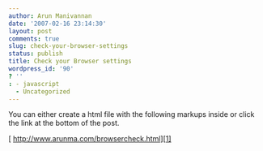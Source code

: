 ```yaml
---
author: Arun Manivannan
date: '2007-02-16 23:14:30'
layout: post
comments: true
slug: check-your-browser-settings
status: publish
title: Check your Browser settings
wordpress_id: '90'
? ''
: - javascript
  - Uncategorized
---
```


You can either create a html file with the following markups inside or click
the link at the bottom of the post.

<html> <body> <script type="text/javascript"> var x = navigator
document.write("CodeName=" + x.appCodeName) document.write("<br />")
document.write("MinorVersion=" + x.appMinorVersion) document.write("<br />")
document.write("Name=" + x.appName) document.write("<br />")
document.write("Version=" + x.appVersion) document.write("<br />")
document.write("CookieEnabled=" + x.cookieEnabled) document.write("<br />")
document.write("Platform=" + x.platform) document.write("<br />")
document.write("UA=" + x.userAgent) document.write("<br />")
document.write("BrowserLanguage=" + x.browserLanguage) document.write("<br
/>") document.write("SystemLanguage=" + x.systemLanguage) document.write("<br
/>") document.write("UserLanguage=" + x.userLanguage) </script> </body>
</html>

[ http://www.arunma.com/browsercheck.html][1]

   [1]: http://www.arunma.com/browsercheck.html


